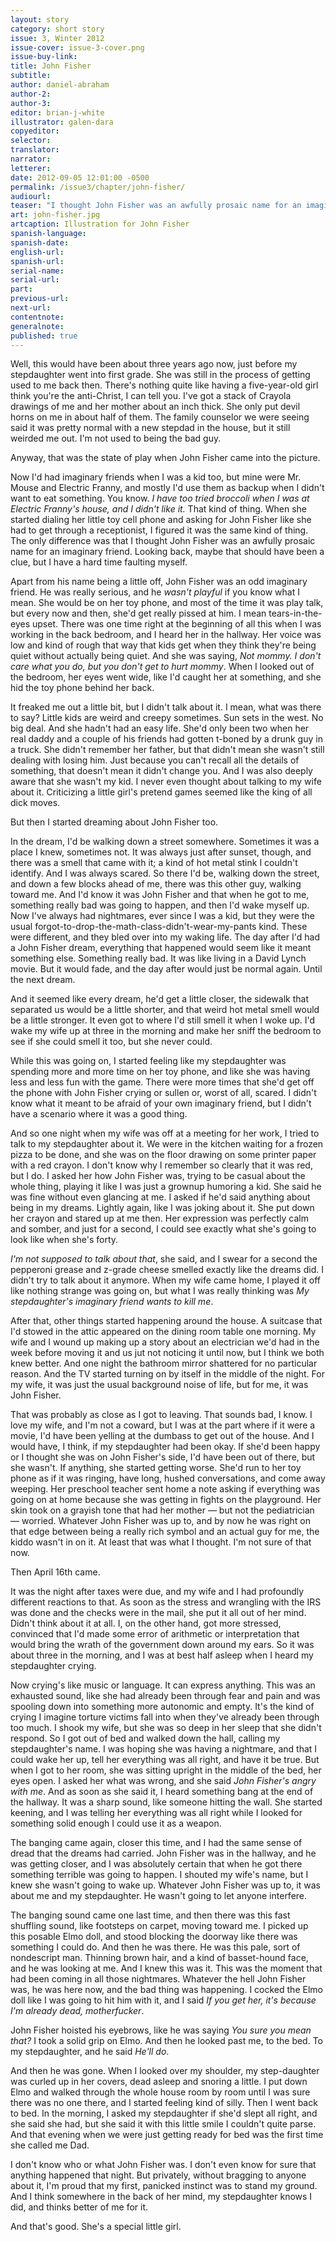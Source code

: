 ```yaml
---
layout: story
category: short story
issue: 3, Winter 2012
issue-cover: issue-3-cover.png
issue-buy-link:
title: John Fisher
subtitle:
author: daniel-abraham
author-2:
author-3:
editor: brian-j-white
illustrator: galen-dara
copyeditor:
selector:
translator:
narrator:
letterer:
date: 2012-09-05 12:01:00 -0500
permalink: /issue3/chapter/john-fisher/
audiourl:
teaser: "I thought John Fisher was an awfully prosaic name for an imaginary friend. Looking back, maybe that should have been a clue, but I have a hard time faulting myself."
art: john-fisher.jpg
artcaption: Illustration for John Fisher
spanish-language:
spanish-date:
english-url:
spanish-url:
serial-name:
serial-url:
part:
previous-url:
next-url:
contentnote:
generalnote:
published: true
---
```


Well, this would have been about three years ago now, just before my stepdaughter went into first grade. She was still in the process of getting used to me back then. There's nothing quite like having a five-year-old girl think you're the anti-Christ, I can tell you. I've got a stack of Crayola drawings of me and her mother about an inch thick. She only put devil horns on me in about half of them. The family counselor we were seeing said it was pretty normal with a new stepdad in the house, but it still weirded me out. I'm not used to being the bad guy.

Anyway, that was the state of play when John Fisher came into the picture.

Now I'd had imaginary friends when I was a kid too, but mine were Mr. Mouse and Electric Franny, and mostly I'd use them as backup when I didn't want to eat something. You know. _I have too tried broccoli when I was at Electric Franny's house, and I didn't like it._ That kind of thing. When she started dialing her little toy cell phone and asking for John Fisher like she had to get through a receptionist, I figured it was the same kind of thing. The only difference was that I thought John Fisher was an awfully prosaic name for an imaginary friend. Looking back, maybe that should have been a clue, but I have a hard time faulting myself.

Apart from his name being a little off, John Fisher was an odd imaginary friend. He was really serious, and he _wasn't playful_ if you know what I mean. She would be on her toy phone, and most of the time it was play talk, but every now and then, she'd get really pissed at him. I mean tears-in-the-eyes upset. There was one time right at the beginning of all this when I was working in the back bedroom, and I heard her in the hallway. Her voice was low and kind of rough that way that kids get when they think they're being quiet without actually being quiet. And she was saying, _Not mommy. I don't care what you do, but you don't get to hurt mommy_. When I looked out of the bedroom, her eyes went wide, like I'd caught her at something, and she hid the toy phone behind her back.

It freaked me out a little bit, but I didn't talk about it. I mean, what was there to say? Little kids are weird and creepy sometimes. Sun sets in the west. No big deal. And she hadn't had an easy life. She'd only been two when her real daddy and a couple of his friends had gotten t-boned by a drunk guy in a truck. She didn't remember her father, but that didn't mean she wasn't still dealing with losing him. Just because you can't recall all the details of something, that doesn't mean it didn't change you. And I was also deeply aware that she wasn't my kid. I never even thought about talking to my wife about it. Criticizing a little girl's pretend games seemed like the king of all dick moves.

But then I started dreaming about John Fisher too.

In the dream, I'd be walking down a street somewhere. Sometimes it was a place I knew, sometimes not. It was always just after sunset, though, and there was a smell that came with it; a kind of hot metal stink I couldn't identify. And I was always scared. So there I'd be, walking down the street, and down a few blocks ahead of me, there was this other guy, walking toward me. And I'd know it was John Fisher and that when he got to me, something really bad was going to happen, and then I'd wake myself up. Now I've always had nightmares, ever since I was a kid, but they were the usual forgot-to-drop-the-math-class-didn't-wear-my-pants kind. These were different, and they bled over into my waking life. The day after I'd had a John Fisher dream, everything that happened would seem like it meant something else. Something really bad. It was like living in a David Lynch movie. But it would fade, and the day after would just be normal again. Until the next dream.

And it seemed like every dream, he'd get a little closer, the sidewalk that separated us would be a little shorter, and that weird hot metal smell would be a little stronger. It even got to where I'd still smell it when I woke up. I'd wake my wife up at three in the morning and make her sniff the bedroom to see if she could smell it too, but she never could.

While this was going on, I started feeling like my stepdaughter was spending more and more time on her toy phone, and like she was having less and less fun with the game. There were more times that she'd get off the phone with John Fisher crying or sullen or, worst of all, scared. I didn't know what it meant to be afraid of your own imaginary friend, but I didn't have a scenario where it was a good thing.

And so one night when my wife was off at a meeting for her work, I tried to talk to my stepdaughter about it. We were in the kitchen waiting for a frozen pizza to be done, and she was on the floor drawing on some printer paper with a red crayon. I don't know why I remember so clearly that it was red, but I do. I asked her how John Fisher was, trying to be casual about the whole thing, playing it like I was just a grownup humoring a kid. She said he was fine without even glancing at me. I asked if he'd said anything about being in my dreams. Lightly again, like I was joking about it. She put down her crayon and stared up at me then. Her expression was perfectly calm and somber, and just for a second, I could see exactly what she's going to look like when she's forty.

_I'm not supposed to talk about that_, she said, and I swear for a second the pepperoni grease and z-grade cheese smelled exactly like the dreams did. I didn't try to talk about it anymore. When my wife came home, I played it off like nothing strange was going on, but what I was really thinking was _My stepdaughter's imaginary friend wants to kill me_.

After that, other things started happening around the house. A suitcase that I'd stowed in the attic appeared on the dining room table one morning. My wife and I wound up making up a story about an electrician we'd had in the week before moving it and us jut not noticing it until now, but I think we both knew better. And one night the bathroom mirror shattered for no particular reason. And the TV started turning on by itself in the middle of the night. For my wife, it was just the usual background noise of life, but for me, it was John Fisher.

That was probably as close as I got to leaving. That sounds bad, I know. I love my wife, and I'm not a coward, but I was at the part where if it were a movie, I'd have been yelling at the dumbass to get out of the house. And I would have, I think, if my stepdaughter had been okay. If she'd been happy or I thought she was on John Fisher's side, I'd have been out of there, but she wasn't. If anything, she started getting worse. She'd run to her toy phone as if it was ringing, have long, hushed conversations, and come away weeping. Her preschool teacher sent home a note asking if everything was going on at home because she was getting in fights on the playground. Her skin took on a grayish tone that had her mother — but not the pediatrician — worried. Whatever John Fisher was up to, and by now he was right on that edge between being a really rich symbol and an actual guy for me, the kiddo wasn't in on it. At least that was what I thought. I'm not sure of that now.

Then April 16th came.

It was the night after taxes were due, and my wife and I had profoundly different reactions to that. As soon as the stress and wrangling with the IRS was done and the checks were in the mail, she put it all out of her mind. Didn't think about it at all. I, on the other hand, got more stressed, convinced that I'd made some error of arithmetic or interpretation that would bring the wrath of the government down around my ears. So it was about three in the morning, and I was at best half asleep when I heard my stepdaughter crying.

Now crying's like music or language. It can express anything. This was an exhausted sound, like she had already been through fear and pain and was spooling down into something more autonomic and empty. It's the kind of crying I imagine torture victims fall into when they've already been through too much. I shook my wife, but she was so deep in her sleep that she didn't respond. So I got out of bed and walked down the hall, calling my stepdaughter's name. I was hoping she was having a nightmare, and that I could wake her up, tell her everything was all right, and have it be true. But when I got to her room, she was sitting upright in the middle of the bed, her eyes open. I asked her what was wrong, and she said _John Fisher's angry with me_. And as soon as she said it, I heard something bang at the end of the hallway. It was a sharp sound, like someone hitting the wall. She started keening, and I was telling her everything was all right while I looked for something solid enough I could use it as a weapon.

The banging came again, closer this time, and I had the same sense of dread that the dreams had carried. John Fisher was in the hallway, and he was getting closer, and I was absolutely certain that when he got there something terrible was going to happen. I shouted my wife's name, but I knew she wasn't going to wake up. Whatever John Fisher was up to, it was about me and my stepdaughter. He wasn't going to let anyone interfere.

The banging sound came one last time, and then there was this fast shuffling sound, like footsteps on carpet, moving toward me. I picked up this posable Elmo doll, and stood blocking the doorway like there was something I could do. And then he was there. He was this pale, sort of nondescript man. Thinning brown hair, and a kind of basset-hound face, and he was looking at me. And I knew this was it. This was the moment that had been coming in all those nightmares. Whatever the hell John Fisher was, he was here now, and the bad thing was happening. I cocked the Elmo doll like I was going to hit him with it, and I said _If you get her, it's because I'm already dead, motherfucker_.

John Fisher hoisted his eyebrows, like he was saying _You sure you mean that?_ I took a solid grip on Elmo. And then he looked past me, to the bed. To my stepdaughter, and he said _He'll do_.

And then he was gone. When I looked over my shoulder, my step-daughter was curled up in her covers, dead asleep and snoring a little. I put down Elmo and walked through the whole house room by room until I was sure there was no one there, and I started feeling kind of silly. Then I went back to bed. In the morning, I asked my stepdaughter if she'd slept all right, and she said she had, but she said it with this little smile I couldn't quite parse. And that evening when we were just getting ready for bed was the first time she called me Dad.

I don't know who or what John Fisher was. I don't even know for sure that anything happened that night. But privately, without bragging to anyone about it, I'm proud that my first, panicked instinct was to stand my ground. And I think somewhere in the back of her mind, my stepdaughter knows I did, and thinks better of me for it.

And that's good. She's a special little girl.
